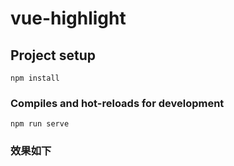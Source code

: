 # vue-highlight

## Project setup
```
npm install
```

### Compiles and hot-reloads for development
```
npm run serve
```

### 效果如下

